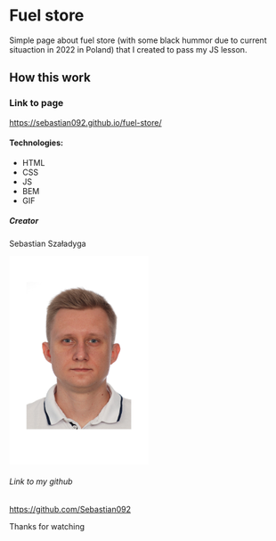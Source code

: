 # Fuel store
Simple page about fuel store (with some black hummor due to current situaction in 2022 in Poland) that I created to pass my JS lesson.

## How this work

### Link to page
https://sebastian092.github.io/fuel-store/

#### Technologies:
- HTML
- CSS
- JS
- BEM
- GIF

##### Creator 
Sebastian Szaładyga

<img src="images/Sebastian.jpg" width="250">

###### Link to my github
https://github.com/Sebastian092

Thanks for watching

